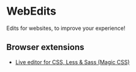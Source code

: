 # WebEdits
Edits for websites, to improve your experience!

## Browser extensions

- [Live editor for CSS, Less & Sass (Magic CSS)](https://github.com/webextensions/live-css-editor)